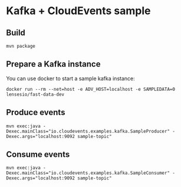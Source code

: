 # Kafka + CloudEvents sample

## Build

```shell
mvn package
```

## Prepare a Kafka instance

You can use docker to start a sample kafka instance:

```shell
docker run --rm --net=host -e ADV_HOST=localhost -e SAMPLEDATA=0 lensesio/fast-data-dev
```

## Produce events

```shell
mvn exec:java -Dexec.mainClass="io.cloudevents.examples.kafka.SampleProducer" -Dexec.args="localhost:9092 sample-topic"
```

## Consume events

```shell
mvn exec:java -Dexec.mainClass="io.cloudevents.examples.kafka.SampleConsumer" -Dexec.args="localhost:9092 sample-topic"
```
